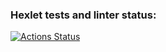 ### Hexlet tests and linter status:
[![Actions Status](https://github.com/peperopuripuri/js-oop-project-62/actions/workflows/hexlet-check.yml/badge.svg)](https://github.com/peperopuripuri/js-oop-project-62/actions)